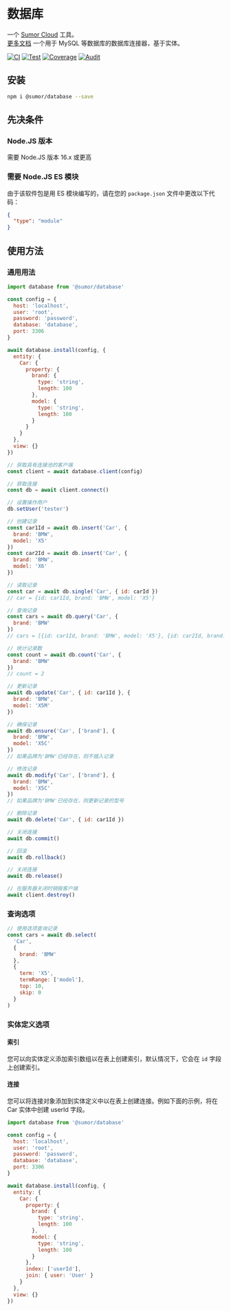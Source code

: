 # 数据库

一个 [Sumor Cloud](https://sumor.cloud) 工具。  
[更多文档](https://sumor.cloud/database) 一个用于 MySQL 等数据库的数据库连接器，基于实体。

[![CI](https://github.com/sumor-cloud/database/actions/workflows/ci.yml/badge.svg)](https://github.com/sumor-cloud/database/actions/workflows/ci.yml) [![Test](https://github.com/sumor-cloud/database/actions/workflows/ut.yml/badge.svg)](https://github.com/sumor-cloud/database/actions/workflows/ut.yml) [![Coverage](https://github.com/sumor-cloud/database/actions/workflows/coverage.yml/badge.svg)](https://github.com/sumor-cloud/database/actions/workflows/coverage.yml) [![Audit](https://github.com/sumor-cloud/database/actions/workflows/audit.yml/badge.svg)](https://github.com/sumor-cloud/database/actions/workflows/audit.yml)

## 安装

```bash
npm i @sumor/database --save
```

## 先决条件

### Node.JS 版本

需要 Node.JS 版本 16.x 或更高

### 需要 Node.JS ES 模块

由于该软件包是用 ES 模块编写的，请在您的 `package.json` 文件中更改以下代码：

```json
{
  "type": "module"
}
```

## 使用方法

### 通用用法

```js
import database from '@sumor/database'

const config = {
  host: 'localhost',
  user: 'root',
  password: 'password',
  database: 'database',
  port: 3306
}

await database.install(config, {
  entity: {
    Car: {
      property: {
        brand: {
          type: 'string',
          length: 100
        },
        model: {
          type: 'string',
          length: 100
        }
      }
    }
  },
  view: {}
})

// 获取具有连接池的客户端
const client = await database.client(config)

// 获取连接
const db = await client.connect()

// 设置操作用户
db.setUser('tester')

// 创建记录
const car1Id = await db.insert('Car', {
  brand: 'BMW',
  model: 'X5'
})
const car2Id = await db.insert('Car', {
  brand: 'BMW',
  model: 'X6'
})

// 读取记录
const car = await db.single('Car', { id: carId })
// car = {id: car1Id, brand: 'BMW', model: 'X5'}

// 查询记录
const cars = await db.query('Car', {
  brand: 'BMW'
})
// cars = [{id: car1Id, brand: 'BMW', model: 'X5'}, {id: car2Id, brand: 'BMW', model: 'X6'}]

// 统计记录数
const count = await db.count('Car', {
  brand: 'BMW'
})
// count = 2

// 更新记录
await db.update('Car', { id: car1Id }, {
  brand: 'BMW',
  model: 'X5M'
})

// 确保记录
await db.ensure('Car', ['brand'], {
  brand: 'BMW',
  model: 'X5C'
})
// 如果品牌为'BMW'已经存在，则不插入记录

// 修改记录
await db.modify('Car', ['brand'], {
  brand: 'BMW',
  model: 'X5C'
})
// 如果品牌为'BMW'已经存在，则更新记录的型号

// 删除记录
await db.delete('Car', { id: car1Id })

// 关闭连接
await db.commit()

// 回滚
await db.rollback()

// 关闭连接
await db.release()

// 在服务器关闭时销毁客户端
await client.destroy()
```

### 查询选项

```js
// 使用选项查询记录
const cars = await db.select(
  'Car',
  {
    brand: 'BMW'
  },
  {
    term: 'X5',
    termRange: ['model'],
    top: 10,
    skip: 0
  }
)
```

### 实体定义选项

#### 索引

您可以向实体定义添加索引数组以在表上创建索引，默认情况下，它会在 `id` 字段上创建索引。

#### 连接

您可以将连接对象添加到实体定义中以在表上创建连接。例如下面的示例，将在 Car 实体中创建 userId 字段。

```js
import database from '@sumor/database'

const config = {
  host: 'localhost',
  user: 'root',
  password: 'password',
  database: 'database',
  port: 3306
}

await database.install(config, {
  entity: {
    Car: {
      property: {
        brand: {
          type: 'string',
          length: 100
        },
        model: {
          type: 'string',
          length: 100
        }
      },
      index: ['userId'],
      join: { user: 'User' }
    }
  },
  view: {}
})
```